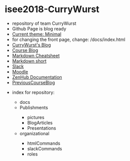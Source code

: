 # isee2018-CurryWurst
<ul>
  <li>repository of team CurryWurst</li>
  <li>Github Page is blog ready</li>
  <li><a href="https://github.com/pages-themes/minimal">Current theme: Minimal</a></li>
  <!--<li><a href="https://github.com/pages-themes/hacker">Current theme: Hacker</a></li>-->
  <li>for changing the front page, change: /docs/index.html</li>
  <li><a href="https://dbse-teaching.github.io/isee2018-CurryWurst/">CurryWurst's Blog</a></li>
  <li><a href="https://dbse-teaching.github.io/isee2018/">Course Blog</a></li>
  <li><a href="https://github.com/adam-p/markdown-here/wiki/Markdown-Cheatsheet#emphasis">Markdown Cheatsheet</a></li>
  <li><a href="http://packetlife.net/media/library/16/Markdown.pdf">Markdown short</a></li>
  <li><a href="https://currywurstworkspace.slack.com/messages/CA19F7ML2/">Slack</a></li>
  <li><a href="https://elearning.ovgu.de/course/view.php?id=4181">Moodle</a></li>
  <li><a href="https://www.zenhub.com/guides/project-management-with-zenhub">ZenHub Documentation</a></li>
  <li><a href="https://dbse-teaching.github.io/isee2017/">PreviousCourseBlog</a></li>
</ul>
<p>
<ul>
<li>index for repository:</li>
<ul>
<li>docs</li>
<li>Publishments</li>
<ul>
<li>pictures</li>
<li>BlogArticles</li>
<li>Presentations</li>
</ul>
<li>organizational</li>
<ul>
<li>htmlCommands</li>
<li>slackCommands</li>
<li>roles</li>
</ul>
</ul>
</ul>
</p>
